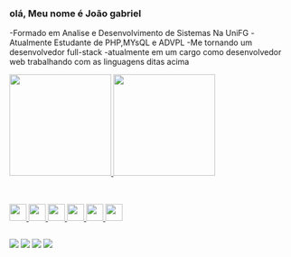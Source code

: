 ### olá, Meu nome é João gabriel

-Formado em Analise e Desenvolvimento de Sistemas Na UniFG
-Atualmente Estudante de PHP,MYsQL e ADVPL 
-Me tornando um desenvolvedor full-stack
-atualmente em um cargo como desenvolvedor web trabalhando com as linguagens ditas acima
<div>
    <a href="http://github.com/joaogabrielmonte">
    <img height="180cm" src="https://github-readme-stats.vercel.app/api?username=joaogabrielmonte&show_icons=true&theme=dracula&include_all_commits=true&count_private=true"/>
    <img height="180cm" src="https://github-readme-stats.vercel.app/api/top-langs/?username=joaogabrielmonte&layout=compact&langs_count=16&theme=dracula"/>
</div>

##
<div style="display: inline_block"><br>      
<img src="https://cdn.jsdelivr.net/gh/devicons/devicon@latest/icons/javascript/javascript-original.svg" height="30" whidth="40" />
<img src="https://cdn.jsdelivr.net/gh/devicons/devicon@latest/icons/mysql/mysql-original-wordmark.svg" height="30" whidth="40" />
<img src="https://cdn.jsdelivr.net/gh/devicons/devicon@latest/icons/css3/css3-original-wordmark.svg" height="30" whidth="40" />
<img src="https://cdn.jsdelivr.net/gh/devicons/devicon@latest/icons/html5/html5-original-wordmark.svg" height="30" whidth="40"/>
<img src="https://cdn.jsdelivr.net/gh/devicons/devicon@latest/icons/bootstrap/bootstrap-original-wordmark.svg" height="30" whidth="40" />
<img src="https://cdn.jsdelivr.net/gh/devicons/devicon@latest/icons/php/php-original.svg"height="30" whidth="40" />
          
                                        
          
          
</div>


##
<div>
 <a href="www.linkedin.com/in/joão-gabriel-monte-lemos-52a9081b2" target="_blank"><img src="https://img.shields.io/badge/LinkedIn-0077B5?style=for-the-badge&logo=linkedin&logoColor=white" target="_blank"></a>
 <a href="https://www.instagram.com/gabrielmontelem/" target="_blank"><img src="https://img.shields.io/badge/Instagram-E4405F?style=for-the-badge&logo=instagram&logoColor=white" target="_blank"></a>
 <a href="" target="_blank"><img src="https://img.shields.io/badge/Discord-7289DA?style=for-the-badge&logo=discord&logoColor=white" target="_blank"></a>
 <a href="joaogabrielmonteg41@gmail.com" target="_blank"><img src="https://img.shields.io/badge/Gmail-D14836?style=for-the-badge&logo=gmail&logoColor=white" target="_blank"></a>
</div>

